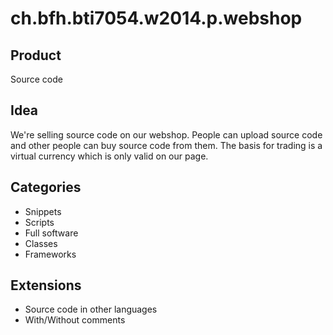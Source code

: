 ch.bfh.bti7054.w2014.p.webshop
==============================

Product
---
Source code

Idea
---
We're selling source code on our webshop. People can upload source code and other people can buy source code from them. The basis for trading is a virtual currency which is only valid on our page.

Categories
---
- Snippets
- Scripts
- Full software
- Classes
- Frameworks

Extensions
---
- Source code in other languages
- With/Without comments


